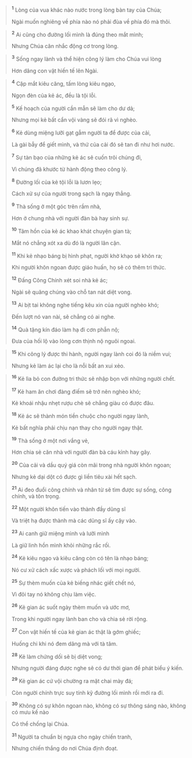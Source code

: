 
> <sup><b>1</b></sup> Lòng của vua khác nào nước trong lòng bàn tay của Chúa;
> 
> Ngài muốn nghiêng về phía nào nó phải đùa về phía đó mà thôi.
>


> <sup><b>2</b></sup> Ai cũng cho đường lối mình là đúng theo mắt mình;
> 
> Nhưng Chúa cân nhắc động cơ trong lòng.
>


> <sup><b>3</b></sup> Sống ngay lành và thể hiện công lý làm cho Chúa vui lòng
> 
> Hơn dâng con vật hiến tế lên Ngài.
>


> <sup><b>4</b></sup> Cặp mắt kiêu căng, tấm lòng kiêu ngạo,
> 
> Ngọn đèn của kẻ ác, đều là tội lỗi.
> 
> <sup><b>5</b></sup> Kế hoạch của người cần mẫn sẽ làm cho dư dả;
> 
> Nhưng mọi kẻ bất cẩn vội vàng sẽ đói rã vì nghèo.
> 
> <sup><b>6</b></sup> Kẻ dùng miệng lưỡi gạt gẫm người ta để được của cải,
> 
> Là gài bẫy để giết mình, và thứ của cải đó sẽ tan đi như hơi nước.
> 
> <sup><b>7</b></sup> Sự tàn bạo của những kẻ ác sẽ cuốn trôi chúng đi,
> 
> Vì chúng đã khước từ hành động theo công lý.
> 
> <sup><b>8</b></sup> Ðường lối của kẻ tội lỗi là lươn lẹo;
> 
> Cách xử sự của người trong sạch là ngay thẳng.
> 
> <sup><b>9</b></sup> Thà sống ở một góc trên rầm nhà,
> 
> Hơn ở chung nhà với người đàn bà hay sinh sự.
> 
> <sup><b>10</b></sup> Tâm hồn của kẻ ác khao khát chuyện gian tà;
> 
> Mắt nó chẳng xót xa dù đó là người lân cận.
> 
> <sup><b>11</b></sup> Khi kẻ nhạo báng bị hình phạt, người khờ khạo sẽ khôn ra;
> 
> Khi người khôn ngoan được giáo huấn, họ sẽ có thêm tri thức.
> 
> <sup><b>12</b></sup> Ðấng Công Chính xét soi nhà kẻ ác;
> 
> Ngài sẽ quăng chúng vào chỗ tan nát diệt vong.
> 
> <sup><b>13</b></sup> Ai bịt tai không nghe tiếng kêu xin của người nghèo khó;
> 
> Ðến lượt nó van nài, sẽ chẳng có ai nghe.
> 
> <sup><b>14</b></sup> Quà tặng kín đáo làm hạ đi cơn phẫn nộ;
> 
> Ðưa của hối lộ vào lòng cơn thịnh nộ nguôi ngoai.
>


> <sup><b>15</b></sup> Khi công lý được thi hành, người ngay lành coi đó là niềm vui;
> 
> Nhưng kẻ làm ác lại cho là nỗi bất an xui xẻo.
>


> <sup><b>16</b></sup> Kẻ lìa bỏ con đường tri thức sẽ nhập bọn với những người chết.
> 
> <sup><b>17</b></sup> Kẻ ham ăn chơi đàng điếm sẽ trở nên nghèo khó;
> 
> Kẻ khoái nhậu nhẹt rượu chè sẽ chẳng giàu có được đâu.
> 
> <sup><b>18</b></sup> Kẻ ác sẽ thành món tiền chuộc cho người ngay lành,
> 
> Kẻ bất nghĩa phải chịu nạn thay cho người ngay thật.
> 
> <sup><b>19</b></sup> Thà sống ở một nơi vắng vẻ,
> 
> Hơn chia sẻ căn nhà với người đàn bà cáu kỉnh hay gây.
> 
> <sup><b>20</b></sup> Của cải và dầu quý giá còn mãi trong nhà người khôn ngoan;
> 
> Nhưng kẻ dại dột có được gì liền tiêu xài hết sạch.
> 
> <sup><b>21</b></sup> Ai đeo đuổi công chính và nhân từ sẽ tìm được sự sống, công chính, và tôn trọng.
> 
> <sup><b>22</b></sup> Một người khôn tiến vào thành đầy dũng sĩ
> 
> Và triệt hạ được thành mà các dũng sĩ ấy cậy vào.
> 
> <sup><b>23</b></sup> Ai canh giữ miệng mình và lưỡi mình
> 
> Là giữ linh hồn mình khỏi những rắc rối.
> 
> <sup><b>24</b></sup> Kẻ kiêu ngạo và kiêu căng còn có tên là nhạo báng;
> 
> Nó cư xử cách xấc xược và phách lối với mọi người.
> 
> <sup><b>25</b></sup> Sự thèm muốn của kẻ biếng nhác giết chết nó,
> 
> Vì đôi tay nó không chịu làm việc.
> 
> <sup><b>26</b></sup> Kẻ gian ác suốt ngày thèm muốn và ước mơ,
> 
> Trong khi người ngay lành ban cho và chia sẻ rời rộng.
> 
> <sup><b>27</b></sup> Con vật hiến tế của kẻ gian ác thật là gớm ghiếc;
> 
> Huống chi khi nó đem dâng mà với tà tâm.
> 
> <sup><b>28</b></sup> Kẻ làm chứng dối sẽ bị diệt vong;
> 
> Nhưng người đáng được nghe sẽ có dư thời gian để phát biểu ý kiến.
> 
> <sup><b>29</b></sup> Kẻ gian ác cứ vội chường ra mặt chai mày đá;
> 
> Còn người chính trực suy tính kỹ đường lối mình rồi mới ra đi.
>


> <sup><b>30</b></sup> Không có sự khôn ngoan nào, không có sự thông sáng nào, không có mưu kế nào
> 
> Có thể chống lại Chúa.
> 
> <sup><b>31</b></sup> Người ta chuẩn bị ngựa cho ngày chiến tranh,
> 
> Nhưng chiến thắng do nơi Chúa định đoạt.
>

